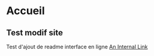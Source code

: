# Accueil
## Test modif site
Test d'ajout de readme interface en ligne
[An Internal Link](./_site/testpage)
